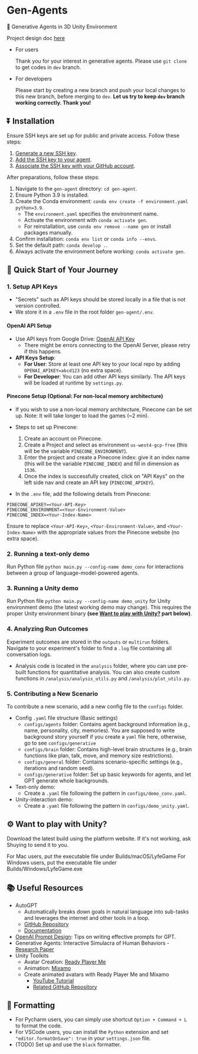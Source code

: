 # Gen-Agents
🤖 Generative Agents in 3D Unity Environment

Project design doc [here](https://docs.google.com/document/d/1OgDKIHRjxaBe7FOwu-vo0Zq8bKGyRIJAT_YyJnZDLt8/edit?usp=sharing)

- For users

  Thank you for your interest in generative agents. Please use `git clone` to get codes in `dev` branch.

- For developers

  Please start by creating a new branch and push your local changes to this new branch, before merging to `dev`. **Let us try to keep `dev` branch working correctly. Thank you!**

## ⏬ Installation

Ensure SSH keys are set up for public and private access. Follow these steps:
1. [Generate a new SSH key](https://docs.github.com/en/authentication/connecting-to-github-with-ssh/generating-a-new-ssh-key-and-adding-it-to-the-ssh-agent#generating-a-new-ssh-key).
2. [Add the SSH key to your agent](https://docs.github.com/en/authentication/connecting-to-github-with-ssh/generating-a-new-ssh-key-and-adding-it-to-the-ssh-agent#adding-your-ssh-key-to-the-ssh-agent).
3. [Associate the SSH key with your GitHub account](https://docs.github.com/en/authentication/connecting-to-github-with-ssh/adding-a-new-ssh-key-to-your-github-account#adding-a-new-ssh-key-to-your-account).

After preparations, follow these steps:

1. Navigate to the `gen-agent` directory: `cd gen-agent`.
2. Ensure Python 3.9 is installed.
3. Create the Conda environment: `conda env create -f environment.yaml python=3.9`.
   - The `environment.yaml` specifies the environment name.
   - Activate the environment with `conda activate gen`.
   - For reinstallation, use `conda env remove --name gen` or install packages manually.
4. Confirm installation: `conda env list` or `conda info --envs`.
5. Set the default path: `conda develop .`.
6. Always activate the environment before working: `conda activate gen`.

## 🌟 Quick Start of Your Journey

### 1. Setup API Keys

- "Secrets" such as API keys should be stored locally in a file that is not version controlled.
- We store it in a `.env` file in the root folder `gen-agent/.env`.

#### OpenAI API Setup
- Use API keys from Google Drive: [OpenAI API Key](https://docs.google.com/document/d/1667orJl8R1t7O7OMi91lyfRc4KoJhYKunVeLHD-YOwc/edit?usp=sharing)
  - There might be errors connecting to the OpenAI Server, please retry if this happens.
- **API Keys Setup**:
  - **For User**: Store at least one API key to your local repo by adding `OPENAI_APIKEY=abcd123` (no extra space).
  - **For Developer**: You can add other API keys similarly. The API keys will be loaded at runtime by `settings.py`.

#### Pinecone Setup (Optional: For non-local memory architecture)
- If you wish to use a non-local memory architecture, Pinecone can be set up. Note: It will take longer to load the games (~2 min).
- Steps to set up Pinecone:
  1. Create an account on Pinecone.
  2. Create a Project and select as environment `us-west4-gcp-free` (this will be the variable `PINECONE_ENVIRONMENT`).
  3. Enter the project and create a Pinecone index: give it an index name (this will be the variable `PINECONE_INDEX`) and fill in dimension as `1536`.
  4. Once the index is successfully created, click on "API Keys" on the left side nav and create an API key (`PINECONE_APIKEY`).

- In the `.env` file, add the following details from Pinecone:

```
PINECONE_APIKEY=<Your-API-Key>
PINECONE_ENVIRONMENT=<Your-Environment-Value>
PINECONE_INDEX=<Your-Index-Name>
```

Ensure to replace `<Your-API-Key>`, `<Your-Environment-Value>`, and `<Your-Index-Name>` with the appropriate values from the Pinecone website (no extra space).

### 2. Running a text-only demo
Run Python file `python main.py --config-name demo_conv` for interactions between a group of language-model-powered agents.

### 3. Running a Unity demo

Run Python file `python main.py --config-name demo_unity` for Unity environment demo (the latest working demo may change). 
This requires the proper Unity environment binary **(see <u>Want to play with Unity?</u> part below)**.

### 4. Analyzing Run Outcomes

Experiment outcomes are stored in the `outputs` or `multirun` folders. Navigate to your experiment's folder to find a `.log` file containing all conversation logs.

- Analysis code is located in the `analysis` folder, where you can use pre-built functions for quantitative analysis. You can also create custom functions in `/analysis/analysis_utils.py` and `/analysis/plot_utils.py`.

### 5. Contributing a New Scenario

To contribute a new scenario, add a new config file to the `configs` folder.

- Config `.yaml` file structure (Basic settings)
  - `configs/agents` folder: Contains agent background information (e.g., name, personality, city, memories). You are supposed to write background story yourself if you create a `yaml` file here, otherwise, go to see `configs/generative`
  - `configs/brain` folder: Contains high-level brain structures (e.g., brain functions like plan, talk, move, and memory size restrictions).
  - `configs/general` folder: Contains scenario-specific settings (e.g., iterations and random seed).
  - `configs/generative` folder: Set up basic keywords for agents, and let GPT generate whole backgrounds.
- Text-only demo:
  - Create a `.yaml` file following the pattern in `configs/demo_conv.yaml`.
- Unity-interaction demo:
  - Create a `.yaml` file following the pattern in `configs/demo_unity.yaml`.

## ⚙️ Want to play with Unity?

Download the latest build using the platform website. If it's not working, ask Shuying to send it to you.

For Mac users, put the executable file under Builds/macOS/LyfeGame
For Windows users, put the executable file under Builds/Windows/LyfeGame.exe

## 📚 Useful Resources
- AutoGPT
  - Automatically breaks down goals in natural language into sub-tasks and leverages the internet and other tools in a loop.
  - [GitHub Repository](https://github.com/Significant-Gravitas/Auto-GPT)
  - [Documentation](https://significant-gravitas.github.io/Auto-GPT/configuration/search/)
- [OpenAI Prompt Design](https://platform.openai.com/docs/guides/completion/prompt-design): Tips on writing effective prompts for GPT.
- Generative Agents: Interactive Simulacra of Human Behaviors - [Research Paper](https://arxiv.org/abs/2304.03442)
- Unity Toolkits
  - Avatar Creation: [Ready Player Me](https://docs.readyplayer.me/ready-player-me/integration-guides/unity)
  - Animation: [Mixamo](https://www.mixamo.com/#/)
  - Create animated avatars with Ready Player Me and Mixamo
    - [YouTube Tutorial](https://www.youtube.com/watch?v=Cg4k-XPBC2Q&t=7s)
    - [Related GitHub Repository](https://github.com/srcnalt/RPM-Smart-NPC)

## 📝 Formatting

- For Pycharm users, you can simply use shortcut `Option + Command + L` to format the code.
- For VSCode users, you can install the `Python` extension and set `"editor.formatOnSave": true` in your `settings.json` file.
- (TODO) Set up and use the `black` formatter.
